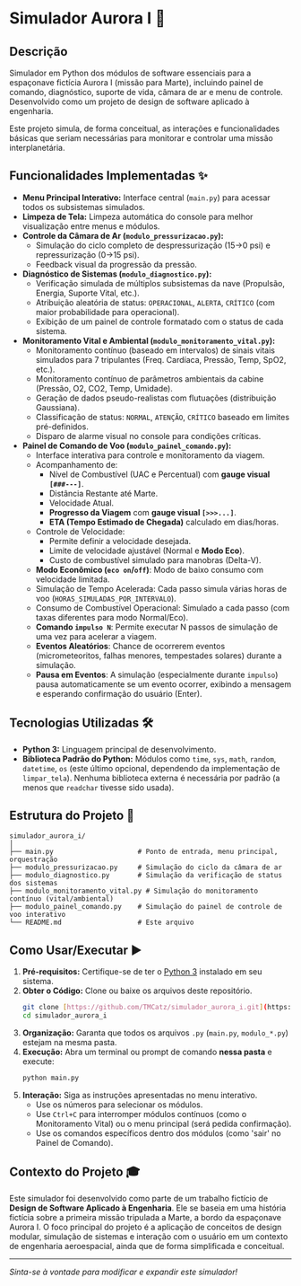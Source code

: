 # Simulador Aurora I 🚀

## Descrição

Simulador em Python dos módulos de software essenciais para a espaçonave fictícia Aurora I (missão para Marte), incluindo painel de comando, diagnóstico, suporte de vida, câmara de ar e menu de controle. Desenvolvido como um projeto de design de software aplicado à engenharia.

Este projeto simula, de forma conceitual, as interações e funcionalidades básicas que seriam necessárias para monitorar e controlar uma missão interplanetária.

## Funcionalidades Implementadas ✨

* **Menu Principal Interativo:** Interface central (`main.py`) para acessar todos os subsistemas simulados.
* **Limpeza de Tela:** Limpeza automática do console para melhor visualização entre menus e módulos.
* **Controle da Câmara de Ar (`modulo_pressurizacao.py`):**
    * Simulação do ciclo completo de despressurização (15->0 psi) e repressurização (0->15 psi).
    * Feedback visual da progressão da pressão.
* **Diagnóstico de Sistemas (`modulo_diagnostico.py`):**
    * Verificação simulada de múltiplos subsistemas da nave (Propulsão, Energia, Suporte Vital, etc.).
    * Atribuição aleatória de status: `OPERACIONAL`, `ALERTA`, `CRÍTICO` (com maior probabilidade para operacional).
    * Exibição de um painel de controle formatado com o status de cada sistema.
* **Monitoramento Vital e Ambiental (`modulo_monitoramento_vital.py`):**
    * Monitoramento contínuo (baseado em intervalos) de sinais vitais simulados para 7 tripulantes (Freq. Cardíaca, Pressão, Temp, SpO2, etc.).
    * Monitoramento contínuo de parâmetros ambientais da cabine (Pressão, O2, CO2, Temp, Umidade).
    * Geração de dados pseudo-realistas com flutuações (distribuição Gaussiana).
    * Classificação de status: `NORMAL`, `ATENÇÃO`, `CRÍTICO` baseado em limites pré-definidos.
    * Disparo de alarme visual no console para condições críticas.
* **Painel de Comando de Voo (`modulo_painel_comando.py`):**
    * Interface interativa para controle e monitoramento da viagem.
    * Acompanhamento de:
        * Nível de Combustível (UAC e Percentual) com **gauge visual `[###---]`**.
        * Distância Restante até Marte.
        * Velocidade Atual.
        * **Progresso da Viagem** com **gauge visual `[>>>...]`**.
        * **ETA (Tempo Estimado de Chegada)** calculado em dias/horas.
    * Controle de Velocidade:
        * Permite definir a velocidade desejada.
        * Limite de velocidade ajustável (Normal e **Modo Eco**).
        * Custo de combustível simulado para manobras (Delta-V).
    * **Modo Econômico (`eco on`/`off`)**: Modo de baixo consumo com velocidade limitada.
    * Simulação de Tempo Acelerada: Cada passo simula várias horas de voo (`HORAS_SIMULADAS_POR_INTERVALO`).
    * Consumo de Combustível Operacional: Simulado a cada passo (com taxas diferentes para modo Normal/Eco).
    * **Comando `impulso N`**: Permite executar N passos de simulação de uma vez para acelerar a viagem.
    * **Eventos Aleatórios**: Chance de ocorrerem eventos (micrometeoritos, falhas menores, tempestades solares) durante a simulação.
    * **Pausa em Eventos**: A simulação (especialmente durante `impulso`) pausa automaticamente se um evento ocorrer, exibindo a mensagem e esperando confirmação do usuário (Enter).

## Tecnologias Utilizadas 🛠️

* **Python 3:** Linguagem principal de desenvolvimento.
* **Biblioteca Padrão do Python:** Módulos como `time`, `sys`, `math`, `random`, `datetime`, `os` (este último opcional, dependendo da implementação de `limpar_tela`). Nenhuma biblioteca externa é necessária por padrão (a menos que `readchar` tivesse sido usada).

## Estrutura do Projeto 📂

```text
simulador_aurora_i/
│
├── main.py                     # Ponto de entrada, menu principal, orquestração
├── modulo_pressurizacao.py     # Simulação do ciclo da câmara de ar
├── modulo_diagnostico.py       # Simulação da verificação de status dos sistemas
├── modulo_monitoramento_vital.py # Simulação do monitoramento contínuo (vital/ambiental)
├── modulo_painel_comando.py    # Simulação do painel de controle de voo interativo
└── README.md                   # Este arquivo
```

## Como Usar/Executar ▶️

1.  **Pré-requisitos:** Certifique-se de ter o [Python 3](https://www.python.org/downloads/) instalado em seu sistema.
2.  **Obter o Código:** Clone ou baixe os arquivos deste repositório.
    ```bash
    git clone [https://github.com/TMCatz/simulador_aurora_i.git](https://github.com/seu-usuario/simulador_aurora_i.git)
    cd simulador_aurora_i
    ```
3.  **Organização:** Garanta que todos os arquivos `.py` (`main.py`, `modulo_*.py`) estejam na mesma pasta.
4.  **Execução:** Abra um terminal ou prompt de comando **nessa pasta** e execute:
    ```bash
    python main.py
    ```
5.  **Interação:** Siga as instruções apresentadas no menu interativo.
    * Use os números para selecionar os módulos.
    * Use `Ctrl+C` para interromper módulos contínuos (como o Monitoramento Vital) ou o menu principal (será pedida confirmação).
    * Use os comandos específicos dentro dos módulos (como 'sair' no Painel de Comando).

## Contexto do Projeto 🎓

Este simulador foi desenvolvido como parte de um trabalho fictício de **Design de Software Aplicado à Engenharia**. Ele se baseia em uma história fictícia sobre a primeira missão tripulada a Marte, a bordo da espaçonave Aurora I. O foco principal do projeto é a aplicação de conceitos de design modular, simulação de sistemas e interação com o usuário em um contexto de engenharia aeroespacial, ainda que de forma simplificada e conceitual.

---

*Sinta-se à vontade para modificar e expandir este simulador!*
